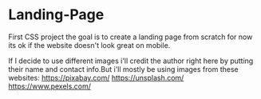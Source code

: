 # Landing-Page

First CSS project
the goal is to create a landing page from scratch
for now its ok if the website doesn't look great
on mobile.

If I decide to use different images i'll
credit the author right here by putting
their name and contact info.But i'll mostly be
using images from these websites:
https://pixabay.com/
https://unsplash.com/
https://www.pexels.com/
